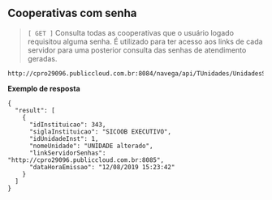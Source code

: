 ## Cooperativas com senha

> `[ GET ]`  Consulta todas as cooperativas que o usuário logado requisitou alguma senha. É utilizado para ter acesso aos links de cada servidor para uma posterior consulta das senhas de atendimento geradas.

```
http://cpro29096.publiccloud.com.br:8084/navega/api/TUnidades/UnidadesSenhas
```

**Exemplo de resposta**

```
{
  "result": [
    {
      "idInstituicao": 343,
      "siglaInstituicao": "SICOOB EXECUTIVO",
      "idUnidadeInst": 1,
      "nomeUnidade": "UNIDADE alterado",
      "linkServidorSenhas": "http://cpro29096.publiccloud.com.br:8085",
      "dataHoraEmissao": "12/08/2019 15:23:42"
    }
  ]
}
```